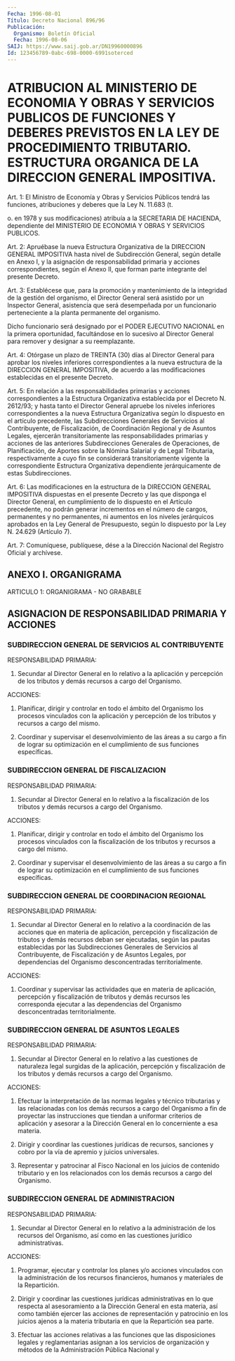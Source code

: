 ```yaml
---
Fecha: 1996-08-01
Título: Decreto Nacional 896/96
Publicación:
  Organismo: Boletín Oficial
  Fecha: 1996-08-06
SAIJ: https://www.saij.gob.ar/DN19960000896
Id: 123456789-0abc-698-0000-6991soterced
---
```

# ATRIBUCION AL MINISTERIO DE ECONOMIA Y OBRAS Y SERVICIOS PUBLICOS DE FUNCIONES Y DEBERES PREVISTOS EN LA LEY DE PROCEDIMIENTO TRIBUTARIO. ESTRUCTURA ORGANICA DE LA DIRECCION GENERAL IMPOSITIVA.

<a id="1"></a>
Art. 1: El Ministro de Economía y Obras y Servicios Públicos tendrá las funciones, atribuciones y deberes que la Ley N. 11.683 (t.

o.  en 1978 y sus  modificaciones)  atribuía  a  la  SECRETARIA  DE HACIENDA,   dependiente  del  MINISTERIO  DE  ECONOMIA  Y  OBRAS  Y SERVICIOS PUBLICOS.

<a id="2"></a>
Art. 2: Apruébase la nueva Estructura Organizativa de la DIRECCION GENERAL IMPOSITIVA  hasta  nivel  de  Subdirección  General,  según detalle  en Anexo I, y la asignación de responsabilidad primaria  y acciones correspondientes,  según  el  Anexo  II,  que forman parte integrante del presente Decreto.

<a id="3"></a>
Art. 3: Establécese que, para la promoción y mantenimiento de  la integridad  de  la  gestión del organismo, el Director General será asistido por un Inspector  General, asistencia que será desempeñada por  un  funcionario  perteneciente  a  la  planta  permanente  del organismo.

Dicho funcionario será designado por el PODER EJECUTIVO NACIONAL en la primera oportunidad,  facultándose  en  lo  sucesivo al Director General para remover y designar a su reemplazante.

<a id="4"></a>
Art. 4: Otórgase un plazo de TREINTA (30) días al Director General para  aprobar los niveles inferiores correspondientes  a  la  nueva estructura  de  la  DIRECCION  GENERAL IMPOSITIVA, de acuerdo a las modificaciones establecidas en el presente Decreto.

<a id="5"></a>
Art. 5: En relación a las responsabilidades  primarias  y acciones correspondientes  a la Estructura Organizativa establecida  por  el Decreto N. 2612/93; y hasta  tanto el Director General apruebe los niveles  inferiores  correspondientes    a    la  nueva  Estructura Organizativa  según  lo  dispuesto en el artículo  precedente,  las Subdirecciones  Generales  de    Servicios   al  Contribuyente,  de Fiscalización,  de  Coordinación  Regional  y de  Asuntos  Legales, ejercerán  transitoriamente  las  responsabilidades    primarias  y acciones de las anteriores Subdirecciones Generales de Operaciones, de  Planificación, de Aportes sobre la Nómina Salarial y  de  Legal Tributaria, respectivamente a cuyo fin se considerará transitoriamente vigente la correspondiente Estructura Organizativa dependiente jerárquicamente de estas Subdirecciones.

<a id="6"></a>
Art.  6: Las  modificaciones  en  la  estructura de la DIRECCION GENERAL  IMPOSITIVA dispuestas en el presente  Decreto  y  las  que disponga el Director General, en cumplimiento de lo dispuesto en el Artículo precedente,  no podrán generar incrementos en el número de cargos, permanentes y no  permanentes,  ni  aumentos en los niveles jerárquicos  aprobados en la Ley General de Presupuesto,  según  lo dispuesto por la Ley N. 24.629 (Artículo 7).

<a id="7"></a>
Art. 7: Comuníquese,  publíquese, dése a la Dirección Nacional del Registro Oficial y archívese.

## ANEXO I. ORGANIGRAMA

<a id="1"></a>
ARTICULO 1: ORGANIGRAMA - NO GRABABLE

## ASIGNACION DE RESPONSABILIDAD PRIMARIA Y ACCIONES

### SUBDIRECCION GENERAL DE SERVICIOS AL CONTRIBUYENTE

<a id="1"></a>
RESPONSABILIDAD PRIMARIA:

1.   Secundar  al  Director General en lo relativo a la aplicación  y percepción de los  tributos  y demás recursos a cargo del Organismo.

ACCIONES:

1.   Planificar, dirigir y controlar  en todo el ámbito del Organismo los  procesos  vinculados con la aplicación  y  percepción  de  los tributos y recursos a cargo del mismo.

2.   Coordinar y supervisar  el  desenvolvimiento  de  las áreas a su cargo  a  fin de lograr su optimización en el cumplimiento  de  sus funciones específicas.

### SUBDIRECCION GENERAL DE FISCALIZACION

<a id="2"></a>
RESPONSABILIDAD PRIMARIA:

1.   Secundar  al Director General en lo relativo a la fiscalización de los tributos y demás recursos a cargo del Organismo.

ACCIONES:

1.   Planificar, dirigir y controlar en todo el ámbito del Organismo los procesos vinculados  con  la  fiscalización  de  los tributos y recursos a cargo del mismo.

2.   Coordinar  y  supervisar el desenvolvimiento de las áreas  a  su cargo a fin de lograr  su  optimización  en  el cumplimiento de sus funciones específicas.

### SUBDIRECCION GENERAL DE COORDINACION REGIONAL

<a id="3"></a>
RESPONSABILIDAD PRIMARIA:

1.   Secundar al Director General en lo relativo  a  la coordinación de  las  acciones  que  en  materia  de  aplicación,  percepción  y fiscalización  de  tributos  y demás recursos deban ser ejecutadas, según las pautas establecidas  por  las Subdirecciones Generales de Servicios al Contribuyente, de Fiscalización  y de Asuntos Legales, por  dependencias  del  Organismo desconcentradas  territorialmente.

ACCIONES:

1.   Coordinar y supervisar  las  actividades  que  en  materia  de aplicación, percepción y fiscalización de tributos y demás recursos les  corresponda    ejecutar   a  las  dependencias  del  Organismo desconcentradas territorialmente.

### SUBDIRECCION GENERAL DE ASUNTOS LEGALES

<a id="4"></a>
RESPONSABILIDAD PRIMARIA:

1.   Secundar al Director General en lo relativo a las cuestiones de naturaleza legal surgidas de la aplicación, percepción y fiscalización  de  los  tributos  y  demás  recursos  a  cargo  del Organismo.

ACCIONES:

1.   Efectuar la interpretación de las  normas  legales  y  técnico tributarias  y  las relacionadas con los demás recursos a cargo del Organismo  a fin de  proyectar  las  instrucciones  que  tiendan  a uniformar criterios de aplicación y asesorar a la Dirección General en lo concerniente a esa materia.

2.   Dirigir  y  coordinar  las  cuestiones  jurídicas  de recursos, sanciones  y  cobro  por  la  vía  de apremio y juicios universales.

3.   Representar y patrocinar al Fisco  Nacional  en  los juicios de contenido tributario y en los relacionados con los demás recursos a cargo del Organismo.

### SUBDIRECCION GENERAL DE ADMINISTRACION

<a id="5"></a>
RESPONSABILIDAD PRIMARIA:

1.   Secundar al Director General en lo relativo a la administración de los recursos del Organismo, así como en las cuestiones  jurídico administrativas.

ACCIONES:

1.   Programar,  ejecutar  y  controlar  los  planes  y/o  acciones vinculados  con  la  administración  de  los  recursos financieros, humanos y materiales de la Repartición.

2.   Dirigir y coordinar las cuestiones jurídicas administrativas en lo  que respecta al asesoramiento a la Dirección  General  en  esta materia,  así como también ejercer las acciones de representación y patrocinio  en los juicios ajenos a la materia tributaria en que la Repartición sea parte.

3.   Efectuar  las  acciones  relativas  a  las  funciones  que  las disposiciones  legales  y reglamentarias asignan a los servicios de organización y métodos de  la  Administración  Pública  Nacional  y